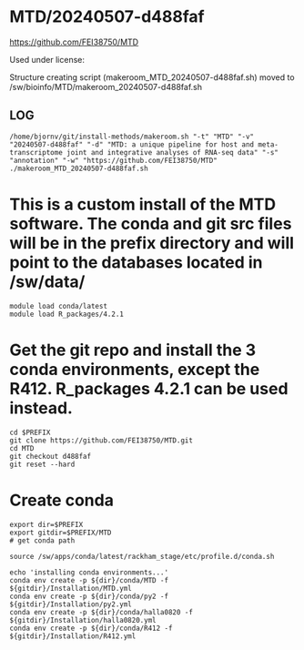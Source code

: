 MTD/20240507-d488faf
========================

<https://github.com/FEI38750/MTD>

Used under license:



Structure creating script (makeroom_MTD_20240507-d488faf.sh) moved to /sw/bioinfo/MTD/makeroom_20240507-d488faf.sh

LOG
---

    /home/bjornv/git/install-methods/makeroom.sh "-t" "MTD" "-v" "20240507-d488faf" "-d" "MTD: a unique pipeline for host and meta-transcriptome joint and integrative analyses of RNA-seq data" "-s" "annotation" "-w" "https://github.com/FEI38750/MTD"
    ./makeroom_MTD_20240507-d488faf.sh

# This is a custom install of the MTD software. The conda and git src files will be in the prefix directory and will point to the databases located in /sw/data/

    module load conda/latest
    module load R_packages/4.2.1

# Get the git repo and install the 3 conda environments, except the R412. R_packages 4.2.1 can be used instead.
    cd $PREFIX
    git clone https://github.com/FEI38750/MTD.git
    cd MTD
    git checkout d488faf
    git reset --hard

# Create conda
    export dir=$PREFIX
    export gitdir=$PREFIX/MTD
    # get conda path
    
    source /sw/apps/conda/latest/rackham_stage/etc/profile.d/conda.sh

    echo 'installing conda environments...'
    conda env create -p ${dir}/conda/MTD -f         ${gitdir}/Installation/MTD.yml
    conda env create -p ${dir}/conda/py2 -f         ${gitdir}/Installation/py2.yml
    conda env create -p ${dir}/conda/halla0820 -f   ${gitdir}/Installation/halla0820.yml
    conda env create -p ${dir}/conda/R412 -f        ${gitdir}/Installation/R412.yml
